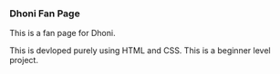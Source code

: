 ### Dhoni Fan Page
 This is a fan page for Dhoni.

 This is devloped purely using HTML and CSS. This is a beginner level project.
